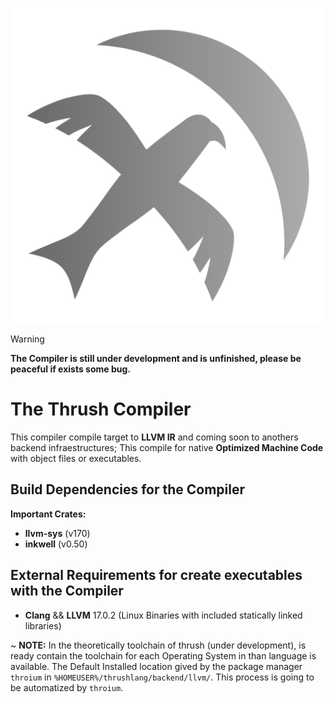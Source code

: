 <p align="center">
  <img src= "https://github.com/thrushlang/.github/blob/main/assets/Thrush.png" alt= "logo" style= "width: 2hv; height: 2hv;"> </img>
</p>

> [!WARNING]  
> **The Compiler is still under development and is unfinished, please be peaceful if exists some bug.**

# The Thrush Compiler 

This compiler compile target to **LLVM IR** and coming soon to anothers backend infraestructures; This compile for native **Optimized Machine Code** with object files or executables.

## Build Dependencies for the Compiler 

**Important Crates:**

- **llvm-sys** (v170)
- **inkwell** (v0.50)
  
## External Requirements for create executables with the Compiler

- **Clang** && **LLVM** 17.0.2 (Linux Binaries with included statically linked libraries)

~ **NOTE:** In the theoretically toolchain of thrush (under development), is ready contain the toolchain for each Operating System in than language is available. The Default Installed location gived by the package manager `throium` in `%HOMEUSER%/thrushlang/backend/llvm/`. This process is going to be automatized by `throium`.
